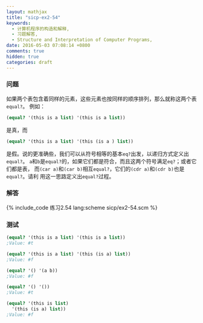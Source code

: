 ```yaml
---
layout: mathjax
title: "sicp-ex2-54"
keywords:
  - 计算机程序的构造和解释,
  - 习题解答,
  - Structure and Interpretation of Computer Programs,
date: 2016-05-03 07:08:14 +0800
comments: true
hidden: true
categories: draft
---
```


### 问题

如果两个表包含着同样的元素，这些元素也按同样的顺序排列，那么就称这两个表`equal?`。
例如：

``` scheme
(equal? '(this is a list) '(this is a list))
```

是真，而

``` scheme
(equal? '(this is a list) '(this (is a ) list))
```

是假。说的更准确些，我们可以从符号相等的基本`eq?`出发，以递归方式定义出`equal?`。
`a`和`b`是`equal?`的，如果它们都是符合，而且这两个符号满足`eq?`；或者它们都是表，
而`(car a)`和`(car b)`相互`equal?`，它们的`(cdr a)`和`(cdr b)`也是`equal?`。请利
用这一思路定义出`equal?`过程。

### 解答

{% include_code 练习2.54 lang:scheme sicp/ex2-54.scm %}

### 测试

``` scheme
(equal? '(this is a list) '(this is a list))
;Value: #t

(equal? '(this is a list) '(this (is a) list))
;Value: #f

(equal? '() '(a b))
;Value: #f

(equal? '() '())
;Value: #t

(equal? '(this is list)
  '(this (is a) list))
;Value: #f
```

